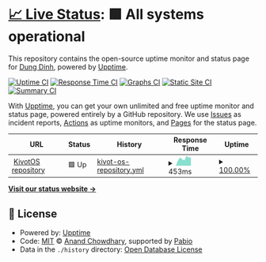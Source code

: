 # [📈 Live Status](https://dungdinhmanh.github.io/KivotOS-status): <!--live status--> **🟩 All systems operational**

This repository contains the open-source uptime monitor and status page for [Dung Dinh](https://dungdinhmanh.github.io/KivotOS-status), powered by [Upptime](https://github.com/upptime/upptime).

[![Uptime CI](https://github.com/dungdinhmanh/KivotOS-status/workflows/Uptime%20CI/badge.svg)](https://github.com/dungdinhmanh/KivotOS-status/actions?query=workflow%3A%22Uptime+CI%22)
[![Response Time CI](https://github.com/dungdinhmanh/KivotOS-status/workflows/Response%20Time%20CI/badge.svg)](https://github.com/dungdinhmanh/KivotOS-status/actions?query=workflow%3A%22Response+Time+CI%22)
[![Graphs CI](https://github.com/dungdinhmanh/KivotOS-status/workflows/Graphs%20CI/badge.svg)](https://github.com/dungdinhmanh/KivotOS-status/actions?query=workflow%3A%22Graphs+CI%22)
[![Static Site CI](https://github.com/dungdinhmanh/KivotOS-status/workflows/Static%20Site%20CI/badge.svg)](https://github.com/dungdinhmanh/KivotOS-status/actions?query=workflow%3A%22Static+Site+CI%22)
[![Summary CI](https://github.com/dungdinhmanh/KivotOS-status/workflows/Summary%20CI/badge.svg)](https://github.com/dungdinhmanh/KivotOS-status/actions?query=workflow%3A%22Summary+CI%22)

With [Upptime](https://upptime.js.org), you can get your own unlimited and free uptime monitor and status page, powered entirely by a GitHub repository. We use [Issues](https://github.com/dungdinhmanh/KivotOS-status/issues) as incident reports, [Actions](https://github.com/dungdinhmanh/KivotOS-status/actions) as uptime monitors, and [Pages](https://dungdinhmanh.github.io/KivotOS-status) for the status page.

<!--start: status pages-->
<!-- This summary is generated by Upptime (https://github.com/upptime/upptime) -->
<!-- Do not edit this manually, your changes will be overwritten -->
<!-- prettier-ignore -->
| URL | Status | History | Response Time | Uptime |
| --- | ------ | ------- | ------------- | ------ |
| <img alt="" src="https://icons.duckduckgo.com/ip3/github.com.ico" height="13"> [KivotOS repository](https://github.com/dungdinhmanh/KivotOS-repo/) | 🟩 Up | [kivot-os-repository.yml](https://github.com/dungdinhmanh/KivotOS-status/commits/HEAD/history/kivot-os-repository.yml) | <details><summary><img alt="Response time graph" src="./graphs/kivot-os-repository/response-time-week.png" height="20"> 453ms</summary><br><a href="https://dungdinhmanh.github.io/KivotOS-status/history/kivot-os-repository"><img alt="Response time 499" src="https://img.shields.io/endpoint?url=https%3A%2F%2Fraw.githubusercontent.com%2Fdungdinhmanh%2FKivotOS-status%2FHEAD%2Fapi%2Fkivot-os-repository%2Fresponse-time.json"></a><br><a href="https://dungdinhmanh.github.io/KivotOS-status/history/kivot-os-repository"><img alt="24-hour response time 411" src="https://img.shields.io/endpoint?url=https%3A%2F%2Fraw.githubusercontent.com%2Fdungdinhmanh%2FKivotOS-status%2FHEAD%2Fapi%2Fkivot-os-repository%2Fresponse-time-day.json"></a><br><a href="https://dungdinhmanh.github.io/KivotOS-status/history/kivot-os-repository"><img alt="7-day response time 453" src="https://img.shields.io/endpoint?url=https%3A%2F%2Fraw.githubusercontent.com%2Fdungdinhmanh%2FKivotOS-status%2FHEAD%2Fapi%2Fkivot-os-repository%2Fresponse-time-week.json"></a><br><a href="https://dungdinhmanh.github.io/KivotOS-status/history/kivot-os-repository"><img alt="30-day response time 499" src="https://img.shields.io/endpoint?url=https%3A%2F%2Fraw.githubusercontent.com%2Fdungdinhmanh%2FKivotOS-status%2FHEAD%2Fapi%2Fkivot-os-repository%2Fresponse-time-month.json"></a><br><a href="https://dungdinhmanh.github.io/KivotOS-status/history/kivot-os-repository"><img alt="1-year response time 499" src="https://img.shields.io/endpoint?url=https%3A%2F%2Fraw.githubusercontent.com%2Fdungdinhmanh%2FKivotOS-status%2FHEAD%2Fapi%2Fkivot-os-repository%2Fresponse-time-year.json"></a></details> | <details><summary><a href="https://dungdinhmanh.github.io/KivotOS-status/history/kivot-os-repository">100.00%</a></summary><a href="https://dungdinhmanh.github.io/KivotOS-status/history/kivot-os-repository"><img alt="All-time uptime 100.00%" src="https://img.shields.io/endpoint?url=https%3A%2F%2Fraw.githubusercontent.com%2Fdungdinhmanh%2FKivotOS-status%2FHEAD%2Fapi%2Fkivot-os-repository%2Fuptime.json"></a><br><a href="https://dungdinhmanh.github.io/KivotOS-status/history/kivot-os-repository"><img alt="24-hour uptime 100.00%" src="https://img.shields.io/endpoint?url=https%3A%2F%2Fraw.githubusercontent.com%2Fdungdinhmanh%2FKivotOS-status%2FHEAD%2Fapi%2Fkivot-os-repository%2Fuptime-day.json"></a><br><a href="https://dungdinhmanh.github.io/KivotOS-status/history/kivot-os-repository"><img alt="7-day uptime 100.00%" src="https://img.shields.io/endpoint?url=https%3A%2F%2Fraw.githubusercontent.com%2Fdungdinhmanh%2FKivotOS-status%2FHEAD%2Fapi%2Fkivot-os-repository%2Fuptime-week.json"></a><br><a href="https://dungdinhmanh.github.io/KivotOS-status/history/kivot-os-repository"><img alt="30-day uptime 100.00%" src="https://img.shields.io/endpoint?url=https%3A%2F%2Fraw.githubusercontent.com%2Fdungdinhmanh%2FKivotOS-status%2FHEAD%2Fapi%2Fkivot-os-repository%2Fuptime-month.json"></a><br><a href="https://dungdinhmanh.github.io/KivotOS-status/history/kivot-os-repository"><img alt="1-year uptime 100.00%" src="https://img.shields.io/endpoint?url=https%3A%2F%2Fraw.githubusercontent.com%2Fdungdinhmanh%2FKivotOS-status%2FHEAD%2Fapi%2Fkivot-os-repository%2Fuptime-year.json"></a></details>

<!--end: status pages-->

[**Visit our status website →**](https://dungdinhmanh.github.io/KivotOS-status)

## 📄 License

- Powered by: [Upptime](https://github.com/upptime/upptime)
- Code: [MIT](./LICENSE) © [Anand Chowdhary](https://anandchowdhary.com), supported by [Pabio](https://pabio.com)
- Data in the `./history` directory: [Open Database License](https://opendatacommons.org/licenses/odbl/1-0/)

